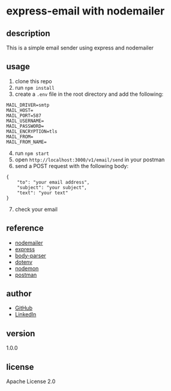 # express-email with nodemailer

## description
This is a simple email sender using express and nodemailer

## usage
1. clone this repo
2. run `npm install`
3. create a `.env` file in the root directory and add the following:
```
MAIL_DRIVER=smtp
MAIL_HOST=
MAIL_PORT=587
MAIL_USERNAME=
MAIL_PASSWORD=
MAIL_ENCRYPTION=tls
MAIL_FROM=
MAIL_FROM_NAME=
```
4. run `npm start`
5. open `http://localhost:3000/v1/email/send` in your postman
6. send a POST request with the following body:
```
{
    "to": "your email address",
    "subject": "your subject",
    "text": "your text"
}
```
7. check your email

## reference
- [nodemailer](https://nodemailer.com/about/)
- [express](https://expressjs.com/)
- [body-parser](https://www.npmjs.com/package/body-parser)
- [dotenv](https://www.npmjs.com/package/dotenv)
- [nodemon](https://www.npmjs.com/package/nodemon)
- [postman](https://www.postman.com/)

## author
- [GitHub](https://github.com/supuna97)
- [LinkedIn](https://www.linkedin.com/in/supunnanayakkara/)

## version
1.0.0

## license
Apache License 2.0
```
